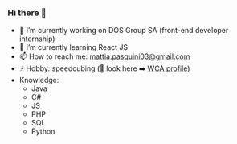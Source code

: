 ### Hi there 👋

<!--
**MattiaPasquini/MattiaPasquini** is a ✨ _special_ ✨ repository because its `README.md` (this file) appears on your GitHub profile.

Here are some ideas to get you started:

- 🔭 I’m currently working on DOS Group SA
- 🌱 I’m currently learning React JS
- 📫 How to reach me: mattia.pasquini
- 😄 Pronouns: ...
- ⚡ Fun fact: ...
-->

- 🔭 I’m currently working on DOS Group SA (front-end developer internship)
- 🌱 I’m currently learning React JS
- 📫 How to reach me: mattia.pasquini03@gmail.com
- ⚡ Hobby: speedcubing (👀 look here ➡️ [WCA profile](https://www.worldcubeassociation.org/persons/2019PASQ01))
- Knowledge:
  - Java
  - C#
  - JS
  - PHP
  - SQL
  - Python
